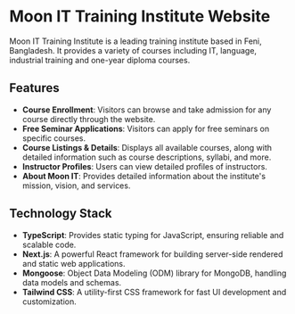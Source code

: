 # Moon IT Training Institute Website

Moon IT Training Institute is a leading training institute based in Feni, Bangladesh. It provides a variety of courses including IT, language, industrial training and one-year diploma courses.

## Features

- **Course Enrollment**: Visitors can browse and take admission for any course directly through the website.
- **Free Seminar Applications**: Visitors can apply for free seminars on specific courses.
- **Course Listings & Details**: Displays all available courses, along with detailed information such as course descriptions, syllabi, and more.
- **Instructor Profiles**: Users can view detailed profiles of instructors.
- **About Moon IT**: Provides detailed information about the institute's mission, vision, and services.

## Technology Stack

- **TypeScript**: Provides static typing for JavaScript, ensuring reliable and scalable code.
- **Next.js**: A powerful React framework for building server-side rendered and static web applications.
- **Mongoose**: Object Data Modeling (ODM) library for MongoDB, handling data models and schemas.
- **Tailwind CSS**: A utility-first CSS framework for fast UI development and customization.
